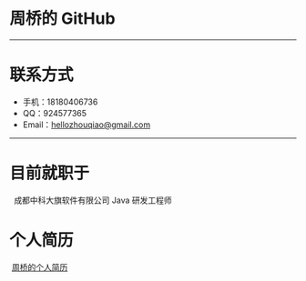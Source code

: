 # 周桥的 GitHub
---
# 联系方式
 - 手机：18180406736
 - QQ：924577365
 - Email：hellozhouqiao@gmail.com

---
# 目前就职于 
   成都中科大旗软件有限公司 Java 研发工程师
# 个人简历 
  [周桥的个人简历](https://github.com/heyxyw/heyxyw.github.io/blob/master/resume.md) 
